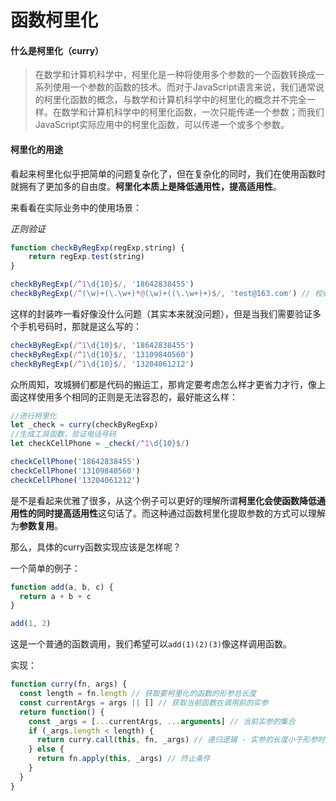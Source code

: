 # 函数柯里化

#### 什么是柯里化（curry）

> 在数学和计算机科学中，柯里化是一种将使用多个参数的一个函数转换成一系列使用一个参数的函数的技术。而对于JavaScript语言来说，我们通常说的柯里化函数的概念，与数学和计算机科学中的柯里化的概念并不完全一样。在数学和计算机科学中的柯里化函数，一次只能传递一个参数；而我们JavaScript实际应用中的柯里化函数，可以传递一个或多个参数。

#### 柯里化的用途

看起来柯里化似乎把简单的问题复杂化了，但在复杂化的同时，我们在使用函数时就拥有了更加多的自由度。**柯里化本质上是降低通用性，提高适用性**。

来看看在实际业务中的使用场景：

*正则验证*

```js
function checkByRegExp(regExp,string) {
    return regExp.test(string)
}

checkByRegExp(/^1\d{10}$/, '18642838455')
checkByRegExp(/^(\w)+(\.\w+)*@(\w)+((\.\w+)+)$/, 'test@163.com') // 校验邮箱
```

这样的封装咋一看好像没什么问题（其实本来就没问题），但是当我们需要验证多个手机号码时，那就是这么写的：

```js
checkByRegExp(/^1\d{10}$/, '18642838455')
checkByRegExp(/^1\d{10}$/, '13109840560')
checkByRegExp(/^1\d{10}$/, '13204061212')
```

众所周知，攻城狮们都是代码的搬运工，那肯定要考虑怎么样才更省力才行，像上面这样使用多个相同的正则是无法容忍的，最好能这么样：

```js
//进行柯里化
let _check = curry(checkByRegExp)
//生成工具函数，验证电话号码
let checkCellPhone = _check(/^1\d{10}$/)

checkCellPhone('18642838455')
checkCellPhone('13109840560')
checkCellPhone('13204061212')
```

是不是看起来优雅了很多，从这个例子可以更好的理解所谓**柯里化会使函数降低通用性的同时提高适用性**这句话了。而这种通过函数柯里化提取参数的方式可以理解为**参数复用**。

那么，具体的curry函数实现应该是怎样呢？

一个简单的例子：

```js
function add(a, b, c) {
  return a + b + c
}

add(1, 2)
```

这是一个普通的函数调用，我们希望可以`add(1)(2)(3)`像这样调用函数。

实现：

```js
function curry(fn, args) {
  const length = fn.length // 获取要柯里化的函数的形参总长度
  const currentArgs = args || [] // 获取当前函数在调用前的实参
  return function() {
    const _args = [...currentArgs, ...arguments] // 当前实参的集合
    if (_args.length < length) {
      return curry.call(this, fn, _args) // 递归逻辑 - 实参的长度小于形参时返回一个函数用来接收剩余参数
    } else {
      return fn.apply(this, _args) // 终止条件
    }
  }
}
```




<Vssue :title="$title"/>
